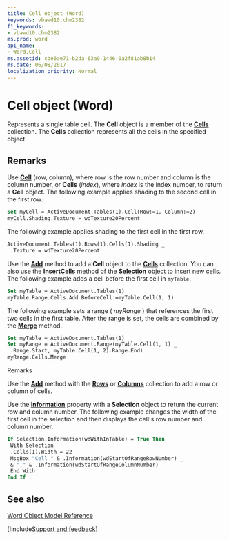 ```yaml
---
title: Cell object (Word)
keywords: vbawd10.chm2382
f1_keywords:
- vbawd10.chm2382
ms.prod: word
api_name:
- Word.Cell
ms.assetid: cbe6ae71-b2da-63a9-1446-0a2f81ab8b14
ms.date: 06/08/2017
localization_priority: Normal
---
```



# Cell object (Word)

Represents a single table cell. The  **Cell** object is a member of the **[Cells](Word.cells.md)** collection. The **Cells** collection represents all the cells in the specified object.


## Remarks

Use  **[Cell](Word.Table.Cell.md)** (row, column), where row is the row number and column is the column number, or **Cells** (_index_), where _index_ is the index number, to return a **Cell** object. The following example applies shading to the second cell in the first row.


```vb
Set myCell = ActiveDocument.Tables(1).Cell(Row:=1, Column:=2) 
myCell.Shading.Texture = wdTexture20Percent
```

The following example applies shading to the first cell in the first row.




```vb
ActiveDocument.Tables(1).Rows(1).Cells(1).Shading _ 
 .Texture = wdTexture20Percent
```

Use the  **[Add](Word.Cells.Add.md)** method to add a **Cell** object to the **[Cells](Word.cells.md)** collection. You can also use the **[InsertCells](Word.Selection.InsertCells.md)** method of the **[Selection](Word.Selection.md)** object to insert new cells. The following example adds a cell before the first cell in `myTable`.




```vb
Set myTable = ActiveDocument.Tables(1) 
myTable.Range.Cells.Add BeforeCell:=myTable.Cell(1, 1)
```

The following example sets a range ( _myRange_ ) that references the first two cells in the first table. After the range is set, the cells are combined by the **[Merge](Word.Cells.Merge.md)** method.




```vb
Set myTable = ActiveDocument.Tables(1) 
Set myRange = ActiveDocument.Range(myTable.Cell(1, 1) _ 
 .Range.Start, myTable.Cell(1, 2).Range.End) 
myRange.Cells.Merge
```

Remarks

Use the  **[Add](Word.AddIns.Add.md)** method with the **[Rows](Word.rows.md)** or **[Columns](Word.columns.md)** collection to add a row or column of cells.

Use the  **[Information](Word.Selection.Information.md)** property with a **Selection** object to return the current row and column number. The following example changes the width of the first cell in the selection and then displays the cell's row number and column number.




```vb
If Selection.Information(wdWithInTable) = True Then 
 With Selection 
 .Cells(1).Width = 22 
 MsgBox "Cell " & .Information(wdStartOfRangeRowNumber) _ 
 & "," & .Information(wdStartOfRangeColumnNumber) 
 End With 
End If
```


## See also


[Word Object Model Reference](overview/Word/object-model.md)

[!include[Support and feedback](~/includes/feedback-boilerplate.md)]

